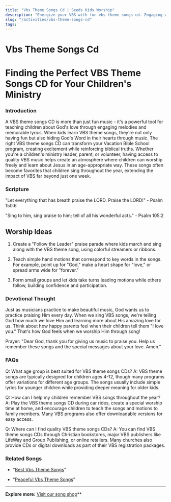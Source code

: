 ```yaml
---
title: "Vbs Theme Songs Cd | Seeds Kids Worship"
description: "Energize your VBS with fun vbs theme songs cd. Engaging worship music and activities for summer children's ministry."
slug: "/activities/vbs-theme-songs-cd"
tags:
---
```


# Vbs Theme Songs Cd

# Finding the Perfect VBS Theme Songs CD for Your Children's Ministry

### Introduction
A VBS theme songs CD is more than just fun music - it's a powerful tool for teaching children about God's love through engaging melodies and memorable lyrics. When kids learn VBS theme songs, they're not only having fun but also hiding God's Word in their hearts through music. The right VBS theme songs CD can transform your Vacation Bible School program, creating excitement while reinforcing biblical truths. Whether you're a children's ministry leader, parent, or volunteer, having access to quality VBS music helps create an atmosphere where children can worship freely and learn about Jesus in an age-appropriate way. These songs often become favorites that children sing throughout the year, extending the impact of VBS far beyond just one week.

### Scripture
"Let everything that has breath praise the LORD. Praise the LORD!" - Psalm 150:6

"Sing to him, sing praise to him; tell of all his wonderful acts." - Psalm 105:2

## Worship Ideas
1. Create a "Follow the Leader" praise parade where kids march and sing along with the VBS theme song, using colorful streamers or ribbons.

2. Teach simple hand motions that correspond to key words in the songs. For example, point up for "God," make a heart shape for "love," or spread arms wide for "forever."

3. Form small groups and let kids take turns leading motions while others follow, building confidence and participation.

### Devotional Thought
Just as musicians practice to make beautiful music, God wants us to practice praising Him every day. When we sing VBS songs, we're telling God how much we love Him and learning more about His amazing love for us. Think about how happy parents feel when their children tell them "I love you." That's how God feels when we worship Him through song!

Prayer: "Dear God, thank you for giving us music to praise you. Help us remember these songs and the special messages about your love. Amen."

### FAQs

Q: What age group is best suited for VBS theme songs CDs?
A: VBS theme songs are typically designed for children ages 4-12, though many programs offer variations for different age groups. The songs usually include simple lyrics for younger children while providing deeper meaning for older kids.

Q: How can I help my children remember VBS songs throughout the year?
A: Play the VBS theme songs CD during car rides, create a special worship time at home, and encourage children to teach the songs and motions to family members. Many VBS programs also offer downloadable versions for easy access.

Q: Where can I find quality VBS theme songs CDs?
A: You can find VBS theme songs CDs through Christian bookstores, major VBS publishers like LifeWay and Group Publishing, or online retailers. Many churches also provide CDs or digital downloads as part of their VBS registration packages.

### Related Songs

- "[Best Vbs Theme Songs](/activities/best-vbs-theme-songs/)"

- "[Peaceful Vbs Theme Songs](/activities/peaceful-vbs-theme-songs/)"

---

**Explore more:** [Visit our song shop](https://seedskidsworship.com/shop)**

<!-- Schema Markup -->
<script type="application/ld+json">
{
  "@context": "https://schema.org",
  "@type": "MusicRecording",
  "name": "Vbs Theme Songs Cd",
  "byArtist": {
    "@type": "MusicGroup",
    "name": "Seeds Kids Worship"
  },
  "isFamilyFriendly": true,
  "url": "https://seedskidsworship.com/activities/vbs-theme-songs-cd/"
}
</script>